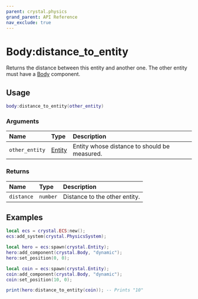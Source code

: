 ```yaml
---
parent: crystal.physics
grand_parent: API Reference
nav_exclude: true
---
```


# Body:distance_to_entity

Returns the distance between this entity and another one. The other entity must have a [Body](body) component.

## Usage

```lua
body:distance_to_entity(other_entity)
```

### Arguments

| Name           | Type                              | Description                                  |
| :------------- | :-------------------------------- | :------------------------------------------- |
| `other_entity` | [Entity](/crystal/api/ecs/entity) | Entity whose distance to should be measured. |

### Returns

| Name       | Type     | Description                   |
| :--------- | :------- | :---------------------------- |
| `distance` | `number` | Distance to the other entity. |

## Examples

```lua
local ecs = crystal.ECS:new();
ecs:add_system(crystal.PhysicsSystem);

local hero = ecs:spawn(crystal.Entity);
hero:add_component(crystal.Body, "dynamic");
hero:set_position(0, 0);

local coin = ecs:spawn(crystal.Entity);
coin:add_component(crystal.Body, "dynamic");
coin:set_position(10, 0);

print(hero:distance_to_entity(coin)); -- Prints "10"
```
